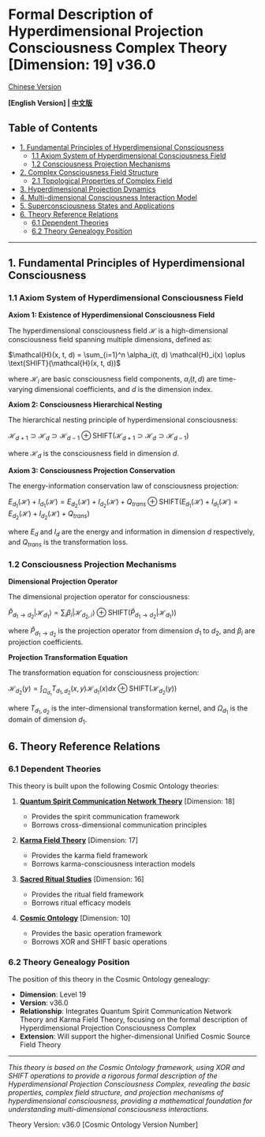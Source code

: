 # Formal Description of Hyperdimensional Projection Consciousness Complex Theory [Dimension: 19] v36.0

[Chinese Version](formal_theory_hyperdimensional_projection_consciousness_complex.md)

**[English Version] | [中文版](formal_theory_hyperdimensional_projection_consciousness_complex.md)**

## Table of Contents

- [1. Fundamental Principles of Hyperdimensional Consciousness](#1-fundamental-principles-of-hyperdimensional-consciousness)
  - [1.1 Axiom System of Hyperdimensional Consciousness Field](#11-axiom-system-of-hyperdimensional-consciousness-field)
  - [1.2 Consciousness Projection Mechanisms](#12-consciousness-projection-mechanisms)
- [2. Complex Consciousness Field Structure](#2-complex-consciousness-field-structure)
  - [2.1 Topological Properties of Complex Field](#21-topological-properties-of-complex-field)
- [3. Hyperdimensional Projection Dynamics](#3-hyperdimensional-projection-dynamics)
- [4. Multi-dimensional Consciousness Interaction Model](#4-multi-dimensional-consciousness-interaction-model)
- [5. Superconsciousness States and Applications](#5-superconsciousness-states-and-applications)
- [6. Theory Reference Relations](#6-theory-reference-relations)
  - [6.1 Dependent Theories](#61-dependent-theories)
  - [6.2 Theory Genealogy Position](#62-theory-genealogy-position)

---

## 1. Fundamental Principles of Hyperdimensional Consciousness

### 1.1 Axiom System of Hyperdimensional Consciousness Field

**Axiom 1: Existence of Hyperdimensional Consciousness Field**

The hyperdimensional consciousness field $`\mathcal{H}`$ is a high-dimensional consciousness field spanning multiple dimensions, defined as:

$`\mathcal{H}(x, t, d) = \sum_{i=1}^n \alpha_i(t, d) \mathcal{H}_i(x) \oplus \text{SHIFT}(\mathcal{H}(x, t, d))`$

where $`\mathcal{H}_i`$ are basic consciousness field components, $`\alpha_i(t, d)`$ are time-varying dimensional coefficients, and $`d`$ is the dimension index.

**Axiom 2: Consciousness Hierarchical Nesting**

The hierarchical nesting principle of hyperdimensional consciousness:

$`\mathcal{H}_{d+1} \supset \mathcal{H}_d \supset \mathcal{H}_{d-1} \oplus \text{SHIFT}(\mathcal{H}_{d+1} \supset \mathcal{H}_d \supset \mathcal{H}_{d-1})`$

where $`\mathcal{H}_d`$ is the consciousness field in dimension $`d`$.

**Axiom 3: Consciousness Projection Conservation**

The energy-information conservation law of consciousness projection:

$`E_{d_1}(\mathcal{H}) + I_{d_1}(\mathcal{H}) = E_{d_2}(\mathcal{H}) + I_{d_2}(\mathcal{H}) + Q_{trans} \oplus \text{SHIFT}(E_{d_1}(\mathcal{H}) + I_{d_1}(\mathcal{H}) = E_{d_2}(\mathcal{H}) + I_{d_2}(\mathcal{H}) + Q_{trans})`$

where $`E_d`$ and $`I_d`$ are the energy and information in dimension $`d`$ respectively, and $`Q_{trans}`$ is the transformation loss.

### 1.2 Consciousness Projection Mechanisms

**Dimensional Projection Operator**

The dimensional projection operator for consciousness:

$`\hat{P}_{d_1 \to d_2} |\mathcal{H}_{d_1}\rangle = \sum_i \beta_i |\mathcal{H}_{d_2,i}\rangle \oplus \text{SHIFT}(\hat{P}_{d_1 \to d_2} |\mathcal{H}_{d_1}\rangle)`$

where $`\hat{P}_{d_1 \to d_2}`$ is the projection operator from dimension $`d_1`$ to $`d_2`$, and $`\beta_i`$ are projection coefficients.

**Projection Transformation Equation**

The transformation equation for consciousness projection:

$`\mathcal{H}_{d_2}(y) = \int_{\Omega_{d_1}} T_{d_1,d_2}(x, y) \mathcal{H}_{d_1}(x) dx \oplus \text{SHIFT}(\mathcal{H}_{d_2}(y))`$

where $`T_{d_1,d_2}`$ is the inter-dimensional transformation kernel, and $`\Omega_{d_1}`$ is the domain of dimension $`d_1`$.

## 6. Theory Reference Relations

### 6.1 Dependent Theories

This theory is built upon the following Cosmic Ontology theories:

1. **[Quantum Spirit Communication Network Theory](formal_theory_quantum_spirit_communication_network_en.md)** [Dimension: 18]
   - Provides the spirit communication framework
   - Borrows cross-dimensional communication principles

2. **[Karma Field Theory](formal_theory_karma_field_theory_en.md)** [Dimension: 17]
   - Provides the karma field framework
   - Borrows karma-consciousness interaction models

3. **[Sacred Ritual Studies](formal_theory_sacred_ritual_en.md)** [Dimension: 16]
   - Provides the ritual field framework
   - Borrows ritual efficacy models

4. **[Cosmic Ontology](formal_theory_cosmic_ontology_en.md)** [Dimension: 10]
   - Provides the basic operation framework
   - Borrows XOR and SHIFT basic operations

### 6.2 Theory Genealogy Position

The position of this theory in the Cosmic Ontology genealogy:

- **Dimension**: Level 19
- **Version**: v36.0
- **Relationship**: Integrates Quantum Spirit Communication Network Theory and Karma Field Theory, focusing on the formal description of Hyperdimensional Projection Consciousness Complex
- **Extension**: Will support the higher-dimensional Unified Cosmic Source Field Theory

---

*This theory is based on the Cosmic Ontology framework, using XOR and SHIFT operations to provide a rigorous formal description of the Hyperdimensional Projection Consciousness Complex, revealing the basic properties, complex field structure, and projection mechanisms of hyperdimensional consciousness, providing a mathematical foundation for understanding multi-dimensional consciousness interactions.*

Theory Version: v36.0 [Cosmic Ontology Version Number] 